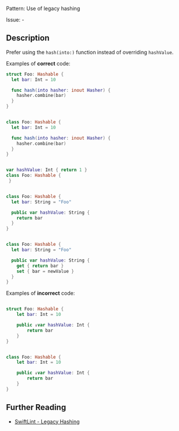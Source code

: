 Pattern: Use of legacy hashing

Issue: -

## Description

Prefer using the `hash(into:)` function instead of overriding `hashValue`.

Examples of **correct** code:
```swift
struct Foo: Hashable {
  let bar: Int = 10

  func hash(into hasher: inout Hasher) {
    hasher.combine(bar)
  }
}


class Foo: Hashable {
  let bar: Int = 10

  func hash(into hasher: inout Hasher) {
    hasher.combine(bar)
  }
}


var hashValue: Int { return 1 }
class Foo: Hashable { 
 }


class Foo: Hashable {
  let bar: String = "Foo"

  public var hashValue: String {
    return bar
  }
}


class Foo: Hashable {
  let bar: String = "Foo"

  public var hashValue: String {
    get { return bar }
    set { bar = newValue }
  }
}

```
Examples of **incorrect** code:
```swift

struct Foo: Hashable {
    let bar: Int = 10

    public ↓var hashValue: Int {
        return bar
    }
}


class Foo: Hashable {
    let bar: Int = 10

    public ↓var hashValue: Int {
        return bar
    }
}

```

## Further Reading

* [SwiftLint - Legacy Hashing](https://github.com/realm/SwiftLint/blob/master/Rules.md#legacy-hashing)